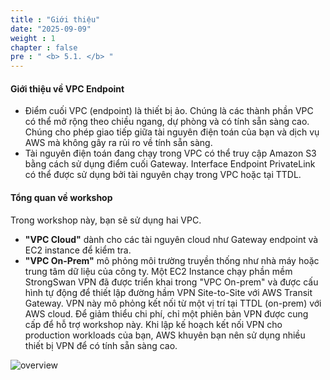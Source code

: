 ```yaml
---
title : "Giới thiệu"
date: "2025-09-09"
weight : 1
chapter : false
pre : " <b> 5.1. </b> "
---
```


#### Giới thiệu về VPC Endpoint

+ Điểm cuối VPC (endpoint) là thiết bị ảo. Chúng là các thành phần VPC có thể mở rộng theo chiều ngang, dự phòng và có tính sẵn sàng cao. Chúng cho phép giao tiếp giữa tài nguyên điện toán của bạn và dịch vụ AWS mà không gây ra rủi ro về tính sẵn sàng.
+ Tài nguyên điện toán đang chạy trong VPC có thể truy cập Amazon S3 bằng cách sử dụng điểm cuối Gateway. Interface Endpoint  PrivateLink có thể được sử dụng bởi tài nguyên chạy trong VPC hoặc tại TTDL.

#### Tổng quan về workshop
Trong workshop này, bạn sẽ sử dụng hai VPC.
+ **"VPC Cloud"** dành cho các tài nguyên cloud như Gateway endpoint và EC2 instance để kiểm tra.
+ **"VPC On-Prem"** mô phỏng môi trường truyền thống như nhà máy hoặc trung tâm dữ liệu của công ty. Một EC2 Instance chạy phần mềm StrongSwan VPN đã được triển khai trong "VPC On-prem" và được cấu hình tự động để thiết lập đường hầm VPN Site-to-Site với AWS Transit Gateway. VPN này mô phỏng kết nối từ một vị trí tại TTDL (on-prem) với AWS cloud. Để giảm thiểu chi phí, chỉ một phiên bản VPN được cung cấp để hỗ trợ workshop này. Khi lập kế hoạch kết nối VPN cho production workloads của bạn, AWS khuyên bạn nên sử dụng nhiều thiết bị VPN để có tính sẵn sàng cao.

![overview](/images/5-Workshop/5.1-Workshop-overview/diagram1.png)
